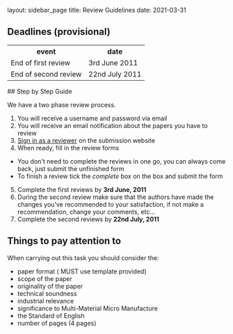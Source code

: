 layout: sidebar_page
title: Review Guidelines
date: 2021-03-31

##  Deadlines (provisional)


<table class="info" style="width:100%;">
<tr><th>event</th><th>date</th></tr>
<tr class="dark  current"><td>End of first review</td><td>3rd June 2011</td></tr> 
<tr class="dark"><td>End of second review</td><td>22nd July 2011</td></tr> 
</table>
<!--break-->
##  Step by Step Guide


We have a two phase review process. 

1. You will receive a username and password via email
2. You will receive an email notification about the papers you have to review
3. [Sign in as a reviewer](http://conference.4m-association.org/review/signin.php) on the submission website
4. When ready, fill in the review forms
 * You don't need to complete the reviews in one go, you can always come back, just submit the unfinished form
 * To finish a review tick the *complete* box on the box and submit the form
5. Complete the first reviews by **3rd June, 2011** 
6. During the second review make sure that the authors have made the changes you've recommended to your satisfaction, if not make a recommendation, change your comments, etc...
7. Complete the second reviews by **22nd July, 2011**

##  Things to pay attention to


When carrying out this task you should consider the:

* paper format ( MUST use template provided)
* scope of the paper
* originality of the paper
* technical soundness
* industrial relevance
* significance to Multi-Material Micro Manufacture
* the Standard of English
* number of pages (4 pages)
